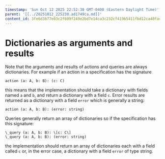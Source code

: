 ```yaml
---
timestamp: 'Sun Oct 12 2025 22:52:30 GMT-0400 (Eastern Daylight Time)'
parent: '[[../20251012_225230.ad1749ca.md]]'
content_id: 3fe6d3b77e03c2f609f249e2bd7e14ca3c232cf419b5411fbd12ca40fac297b2
---
```


# Dictionaries as arguments and results

Note that the arguments and results of actions and queries are always dictionaries. For example if an action in a specification has the signature

```
action (a: A, b: B): (c: C)
```

this means that the implementation should take a dictionary with fields named `a` and `b`, and return a dictionary with a field `c`. Error results are returned as a dictionary with a field `error` which is generally a string:

```
action (a: A, b: B): (error: string)
```

Queries generally return an array of dictionaries so if the specification has this signature:

```
\_query (a: A, b: B): \[c: C\]
\_query (a: A, b: B): (error: string)
```

the implementation should return an array of dictionaries each with a field called `c` or, in the error case, a dictionary with a field `error` of type string.
